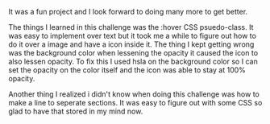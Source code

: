 It was a fun project and I look forward to doing many more to get better. 

The things I learned in this challenge was the :hover CSS psuedo-class. 
It was easy to implement over text but it took me a while to figure out how to do it over a image and have a icon inside it.
The thing I kept getting wrong was the background color when lessening the opacity it caused the icon to also lessen opacity.
To fix this I used hsla on the background color so I can set the opacity on the color itself and the icon was able to stay at 100% opacity. 

Another thing I realized i didn't know when doing this challenge was how to make a line to seperate sections. 
It was easy to figure out with some CSS so glad to have that stored in my mind now. 
